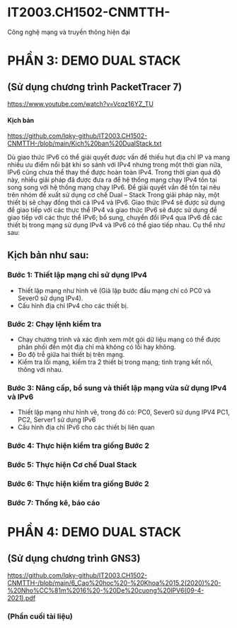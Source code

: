 # IT2003.CH1502-CNMTTH-
Công nghệ mạng và truyền thông hiện đại

# PHẦN 3: DEMO DUAL STACK
 ## (Sử dụng chương trình PacketTracer 7)
 https://www.youtube.com/watch?v=Vcqz16YZ_TU
 
 #### Kịch bản
 https://github.com/lqky-github/IT2003.CH1502-CNMTTH-/blob/main/Kich%20ban%20DualStack.txt
 
Dù giao thức IPv6 có thể giải quyết được vấn đề thiếu hụt địa chỉ IP và mang nhiều ưu điểm nổi bật khi so sánh với IPv4 nhưng trong một thời gian nữa, IPv6 cũng chưa thể thay thế được hoàn toàn IPv4. Trong thời gian quá độ này, nhiều giải pháp đã được đưa ra để hệ thống mạng chạy IPv4 tồn tại song song với hệ thống mạng chạy IPv6.
Để giải quyết vần đề tồn tại nêu trên nhóm đề xuất sử dụng cơ chế Dual – Stack
 	Trong giải pháp này, một thiết bị sẽ chạy đồng thời cả IPv4 và IPv6. Giao thức IPv4 sẽ được sử dụng để giao tiếp với các thực thể IPv4 và giao thức IPv6 sẽ được sử dụng để giao tiếp với các thực thể IPv6; bổ sung, chuyển đổi IPv4 qua IPv6 để các thiết bị trong mạng sử dụng IPv4 và IPv6 có thể giao tiếp nhau. Cụ thể như sau:
 
## Kịch bản như sau:
### Bước 1: Thiết lập mạng chỉ sử dụng IPv4
-	Thiết lập mạng như hình vẽ (Giả lập bước đầu mạng chỉ có PC0 và Sever0 sử dụng IPv4).
-	Cấu hình địa chỉ IPv4 cho các thiết bị.
### Bước 2: Chạy lệnh kiểm tra
-	Chạy chương trình và xác định xem một gói dữ liệu mạng có thể được phân phối đến một địa chỉ mà không có lỗi hay không.
-	Đo độ trễ giữa hai thiết bị trên mạng.
-	Kiểm tra lỗi mạng, kiểm tra 2 thiết bị trong mạng; tình trạng kết nối, thông với nhau.
### Bước 3: Nâng cấp, bổ sung và thiết lập mạng vừa sử dụng IPv4 và IPv6
-	Thiết lập mạng như hình vẽ, trong đó có:
 	PC0, Sever0 sử dụng IPV4
 	PC1, PC2, Server1 sử dụng IPv6
-	Cấu hình địa chỉ IPv6 cho các thiết bị liên quan
### Bước 4: Thực hiện kiểm tra giống Bước 2
### Bước 5: Thực hiện Cơ chế Dual Stack
### Bước 6: Thực hiện kiểm tra giống Bước 2
### Bước 7: Thống kê, báo cáo

# PHẦN 4: DEMO DUAL STACK
 ## (Sử dụng chương trình GNS3)
 https://github.com/lqky-github/IT2003.CH1502-CNMTTH-/blob/main/6_Cao%20hoc%20-%20Khoa%2015.2(2020)%20-%20Nho%CC%81m%2016%20-%20De%20cuong%20IPV6(09-4-2021).pdf
 ### (Phần cuối tài liệu)

 
 
 
 

 
